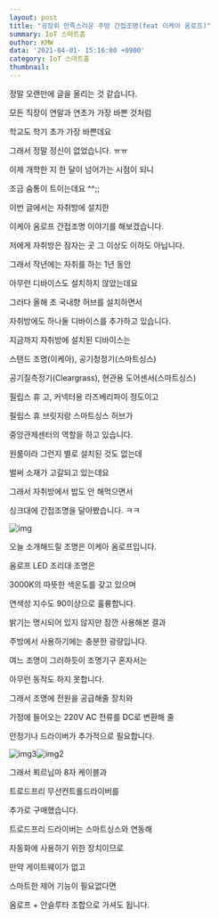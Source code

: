 ```yaml
---
layout: post
title: "굉장히 만족스러운 주방 간접조명(feat 이케아 옴로프)"
summary: IoT 스마트홈
outhor: KMW
data: '2021-04-01- 15:16:00 +0900'
category: IoT 스마트홈
thumbnail:
---
```


정말 오랜만에 글을 올리는 것 같습니다.

모든 직장이 연말과 연초가 가장 바쁜 것처럼

학교도 학기 초가 가장 바쁜데요

그래서 정말 정신이 없었습니다. ㅠㅠ



이제 개학한 지 한 달이 넘어가는 시점이 되니

조금 숨통이 트이는데요 ^^;;

이번 글에서는 자취방에 설치한 

이케아 옴로프 간접조명 이야기를 해보겠습니다.



저에게 자취방은 잠자는 곳 그 이상도 이하도 아닙니다.

그래서 작년에는 자취를 하는 1년 동안

아무런 디바이스도 설치하지 않았는데요

그러다 올해 초 국내향 허브를 설치하면서

자취방에도 하나둘 디바이스를 추가하고 있습니다.



지금까지 자취방에 설치된 디바이스는

스탠드 조명(이케아), 공기청정기(스마트싱스)

공기질측정기(Cleargrass), 현관용 도어센서(스마트싱스)

필립스 휴 고, 커넥터용 라즈베리파이 정도이고



필립스 휴 브릿지랑 스마트싱스 허브가

중앙관제센터의 역할을 하고 있습니다.



원룸이라 그런지 별로 설치된 것도 없는데

벌써 소재가 고갈되고 있는데요

그래서 자취방에서 밥도 안 해먹으면서

싱크대에 간접조명을 달아봤습니다. ㅋㅋ



![img](D:\GitHub\condex80.github.io\assets\img\blogs\img.jpg)





오늘 소개해드릴 조명은 이케아 옴로프입니다.



옴로프 LED 조리대 조명은

3000K의 따뜻한 색온도를 갖고 있으며

연색성 지수도 90이상으로 훌륭합니다.

밝기는 명시되어 있지 않지만 잠깐 사용해본 결과

주방에서 사용하기에는 충분한 광량입니다.



여느 조명이 그러하듯이 조명기구 혼자서는

아무런 동작도 하지 못합니다.

그래서 조명에 전원을 공급해줄 장치와

가정에 들어오는 220V AC 전류를 DC로 변환해 줄

안정기나 드라이버가 추가적으로 필요합니다.



![img3](D:\GitHub\condex80.github.io\assets\img\blogs\img3.jpg)![img2](D:\GitHub\condex80.github.io\assets\img\blogs\img2.jpg)



그래서 푀르님마 8자 케이블과

트로드프리 무선컨트롤드라이버를

추가로 구매했습니다.



트로드프리 드라이버는 스마트싱스와 연동해

자동화에 사용하기 위한 장치이므로



만약 게이트웨이가 없고

스마트한 제어 기능이 필요없다면



옴로프 + 안슬루타 조합으로 가셔도 됩니다.